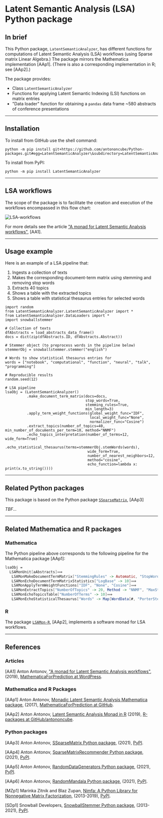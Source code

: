 # Latent Semantic Analysis (LSA) Python package 

## In brief

This Python package, `LatentSemanticAnalyzer`, has different functions for computations of 
Latent Semantic Analysis (LSA) workflows
(using Sparse matrix Linear Algebra.) The package mirrors
the Mathematica implementation [AAp1]. 
(There is also a corresponding implementation in R; see [AAp2].) 

The package provides: 
- Class `LatentSemanticAnalyzer`
- Functions for applying Latent Semantic Indexing (LSI) functions on matrix entries
- "Data loader" function for obtaining a `pandas` data frame ~580 abstracts of conference presentations

------

## Installation

To install from GitHub use the shell command:

```shell
python -m pip install git+https://github.com/antononcube/Python-packages.git#egg=LatentSemanticAnalyzer\&subdirectory=LatentSemanticAnalyzer
```

To install from PyPI:

```shell
python -m pip install LatentSemanticAnalyzer
```

----- 

## LSA workflows

The scope of the package is to facilitate the creation and execution of the workflows encompassed in this
flow chart:

![LSA-workflows](https://raw.githubusercontent.com/antononcube/MathematicaForPrediction/master/MarkdownDocuments/Diagrams/A-monad-for-Latent-Semantic-Analysis-workflows/LSA-workflows.jpg)

For more details see the article 
["A monad for Latent Semantic Analysis workflows"](https://mathematicaforprediction.wordpress.com/2019/09/13/a-monad-for-latent-semantic-analysis-workflows/),
[AA1].

------

## Usage example

Here is an example of a LSA pipeline that:
1. Ingests a collection of texts
2. Makes the corresponding document-term matrix using stemming and removing stop words
3. Extracts 40 topics
4. Shows a table with the extracted topics
5. Shows a table with statistical thesaurus entries for selected words  

```
import random
from LatentSemanticAnalyzer.LatentSemanticAnalyzer import *
from LatentSemanticAnalyzer.DataLoaders import *
import snowballstemmer

# Collection of texts
dfAbstracts = load_abstracts_data_frame()
docs = dict(zip(dfAbstracts.ID, dfAbstracts.Abstract))

# Stemmer object (to preprocess words in the pipeline below)
stemmerObj = snowballstemmer.stemmer("english")

# Words to show statistical thesaurus entries for
words = ["notebook", "computational", "function", "neural", "talk", "programming"]

# Reproducible results
random.seed(12)

# LSA pipeline
lsaObj = (LatentSemanticAnalyzer()
          .make_document_term_matrix(docs=docs,
                                     stop_words=True,
                                     stemming_rules=True,
                                     min_length=3)
          .apply_term_weight_functions(global_weight_func="IDF",
                                       local_weight_func="None",
                                       normalizer_func="Cosine")
          .extract_topics(number_of_topics=40, min_number_of_documents_per_term=10, method="NNMF")
          .echo_topics_interpretation(number_of_terms=12, wide_form=True)
          .echo_statistical_thesaurus(terms=stemmerObj.stemWords(words),
                                      wide_form=True,
                                      number_of_nearest_neighbors=12,
                                      method="cosine",
                                      echo_function=lambda x: print(x.to_string())))
```

------

## Related Python packages

This package is based on the Python package 
[`SSparseMatrix`](../SSparseMatrix/README.md), [AAp3]

*TBF...*

------

## Related Mathematica and R packages

### Mathematica

The Python pipeline above corresponds to the following pipeline for the Mathematica package
[AAp1]:

```mathematica
lsaObj =
  LSAMonUnit[aAbstracts]⟹
   LSAMonMakeDocumentTermMatrix["StemmingRules" -> Automatic, "StopWords" -> Automatic]⟹
   LSAMonEchoDocumentTermMatrixStatistics["LogBase" -> 10]⟹
   LSAMonApplyTermWeightFunctions["IDF", "None", "Cosine"]⟹
   LSAMonExtractTopics["NumberOfTopics" -> 20, Method -> "NNMF", "MaxSteps" -> 16, "MinNumberOfDocumentsPerTerm" -> 20]⟹
   LSAMonEchoTopicsTable["NumberOfTerms" -> 10]⟹
   LSAMonEchoStatisticalThesaurus["Words" -> Map[WordData[#, "PorterStem"]&, {"notebook", "computational", "function", "neural", "talk", "programming"}]];
```

### R 

The package 
[`LSAMon-R`](https://github.com/antononcube/R-packages/tree/master/LSAMon-R), 
[AAp2], implements a software monad for LSA workflows. 

------

## References

### Articles

[AA1] Anton Antonov,
["A monad for Latent Semantic Analysis workflows"](https://mathematicaforprediction.wordpress.com/2019/09/13/a-monad-for-latent-semantic-analysis-workflows/),
(2019),
[MathematicaForPrediction at WordPress](https://mathematicaforprediction.wordpress.com).

### Mathematica and R Packages 

[AAp1] Anton Antonov, 
[Monadic Latent Semantic Analysis Mathematica package](https://github.com/antononcube/MathematicaForPrediction/blob/master/MonadicProgramming/MonadicLatentSemanticAnalysis.m),
(2017),
[MathematicaForPrediction at GitHub](https://github.com/antononcube/MathematicaForPrediction).

[AAp2] Anton Antonov,
[Latent Semantic Analysis Monad in R](https://github.com/antononcube/R-packages/tree/master/LSAMon-R)
(2019),
[R-packages at GitHub/antononcube](https://github.com/antononcube/R-packages).

### Python packages

[AAp3] Anton Antonov,
[SSparseMatrix Python package](https://pypi.org/project/SSparseMatrix),
(2021),
[PyPI](https://pypi.org).

[AAp4] Anton Antonov,
[SparseMatrixRecommender Python package](https://pypi.org/project/SparseMatrixRecommender),
(2021),
[PyPI](https://pypi.org).

[AAp5] Anton Antonov,
[RandomDataGenerators Python package](https://pypi.org/project/RandomDataGenerators),
(2021),
[PyPI](https://pypi.org).

[AAp6] Anton Antonov,
[RandomMandala Python package](https://pypi.org/project/RandomMandala),
(2021),
[PyPI](https://pypi.org).

[MZp1] Marinka Zitnik and Blaz Zupan,
[Nimfa: A Python Library for Nonnegative Matrix Factorization](https://pypi.org/project/nimfa/),
(2013-2019),
[PyPI](https://pypi.org).

[SDp1] Snowball Developers,
[SnowballStemmer Python package](https://pypi.org/project/snowballstemmer/),
(2013-2021),
[PyPI](https://pypi.org).